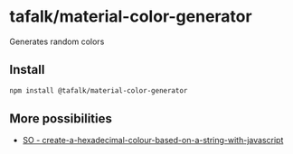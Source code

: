 # tafalk/material-color-generator

Generates random colors

## Install

```sh
npm install @tafalk/material-color-generator
```

## More possibilities

- [SO - create-a-hexadecimal-colour-based-on-a-string-with-javascript](https://stackoverflow.com/questions/3426404/create-a-hexadecimal-colour-based-on-a-string-with-javascript)
